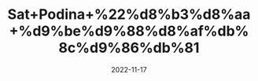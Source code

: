 ---
title: 'Sat+Podina+%22%d8%b3%d8%aa+%d9%be%d9%88%d8%af%db%8c%d9%86%db%81'
date: '2022-11-17' 
metatag: '' 
inventory: '0' 
draft: false 
# meta description 
shortDescripton: 'Menthol%22++It+helps+relax+the+intestinal+muscles+and+treat+gastrointestinal+ailments.'
description: 'Extracts+%22+Chemical+%22%da%a9%d9%85%db%8c%da%a9%d9%84'
longdescription: ''
tags: ''
brand: ''
subCategory: ''
sellCount: '0'
featured: True
# product Price
price: '80.0'
# Product Short Description
shortDescription: 'Menthol%22++It+helps+relax+the+intestinal+muscles+and+treat+gastrointestinal+ailments.'
productID: 'EE1F8F9D-513B-ED11-996A-005056B3A416'
type: 'products'
category: 'Extracts+%22+Chemical+%22%da%a9%d9%85%db%8c%da%a9%d9%84' 
thumnailproduct: 'https://eraconnect.blob.core.windows.net/product-images/aminsaddiquidawakhana/1d7b3c40-2a05-4069-90df-76ee9863748f.webp' 
images:
  - image: 'https://eraconnect.blob.core.windows.net/product-images/aminsaddiquidawakhana/1d7b3c40-2a05-4069-90df-76ee9863748f.webp'  
Variants:
---